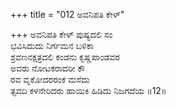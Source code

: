 +++
title = "012 ಅವನಿಪತಿ ಕೇಳ್"

+++
ಅವನಿಪತಿ ಕೇಳ್ ಪುಷ್ಯದಲಿ ಸಂ  
ಭವಿಸಿದುದು ನಿರ್ಗಮನ ಬಳಿಕಾ  
ಶ್ರವಣನಕ್ಷತ್ರದಲಿ ಕಂಡನು ಕೃಷ್ಣಪಾಂಡವರ  
ಅವರು ನೋಟಕರಾದರೀ ಕೌ  
ರವ ವೃಕೋದರರಂಕ ಮಸೆದು  
ತ್ಸವದಿ ಕಳನೇರಿದರು ಹಾಯಿಕಿ ಹಿಡಿದು ನಿಜಗದೆಯ     ॥12॥